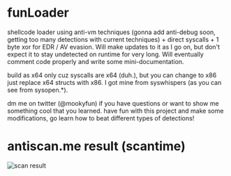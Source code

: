 # funLoader



shellcode loader using anti-vm techniques (gonna add anti-debug soon, getting too many detections with current techniques) + direct syscalls + 1 byte xor for EDR / AV evasion. Will make updates to it as I go on, but don't expect it to stay undetected on runtime for very long. Will eventually comment code properly and write some mini-documentation. 

build as x64 only cuz syscalls are x64 (duh.), but you can change to x86 just replace x64 structs with x86. I got mine from syswhispers (as you can see from sysopen.*). 


dm me on twitter (@mookyfun) if you have questions or want to show me something cool that you learned.
have fun with this project and make some modifications, go learn how to beat different types of detections!
# antiscan.me result (scantime)



![scan result](https://antiscan.me/images/result/QJbJ350dTPiu.png)

